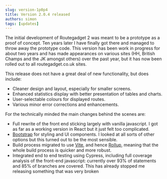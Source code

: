 ```yaml
---
slug: version-1p0p4
title: Version 2.0.4 released
authors: simon
tags: [updates]
---
```


The initial development of Routegadget 2 was meant to be a prototype as a proof of concept. Ten years later I have finally got there and managed to throw away the prototype code. This version has been work in progress for about two years and has made appearances on various sites (HH, British Champs and the JK amongst others) over the past year, but it has now been rolled out to all routegadget.co.uk sites.

This release does not have a great deal of new functionality, but does include:

- Cleaner design and layout, especially for smaller screens.
- Enhanced statistics display with better presentation of tables and charts.
- User-selectable colours for displayed routes.
- Various minor error corrections and enhancements.

For the technically minded the main changes behind the scenes are:

- Full rewrite of the front end sticking largely with vanilla javascript. I got as far as a working version in React but it just felt too complicated.
- [Bootstrap](https://getbootstrap.com/) for styling and UI components. I looked at all sorts of other options but this turned out to be the most sensible.
- Build process migrated to use [Vite](https://vitejs.dev), and hence [Rollup](https://rollupjs.org/), meaning that the whole build process is quicker and more robust.
- Integrated end to end testing using Cypress, including full coverage analysis of the front-end javascript: currently over 93% of statements and 85% of branches are covered. This has already stopped me releasing something that was very broken
